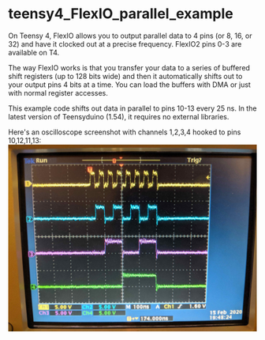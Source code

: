 # teensy4_FlexIO_parallel_example

On Teensy 4, FlexIO allows you to output parallel data to 4 pins (or 8, 16, or 32) and have it clocked out at a precise frequency. FlexIO2 pins 0-3 are available on T4.

The way FlexIO works is that you transfer your data to a series of buffered shift registers (up to 128 bits wide) and then it automatically shifts out to your output pins 4 bits at a time. You can load the buffers with DMA or just with normal register accesses.

This example code shifts out data in parallel to pins 10-13 every 25 ns. In the latest version of Teensyduino (1.54), it requires no external libraries. 

Here's an oscilloscope screenshot with channels 1,2,3,4 hooked to pins 10,12,11,13:
![Oscilloscope output of the example sketch](https://github.com/easone/teensy4_FlexIO_parallel_example/blob/main/oscope_output.jpg?raw=true)
